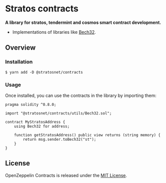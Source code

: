 # Stratos contracts

**A library for stratos, tendermint and cosmos smart contract development.**

 * Implementations of libraries like [Bech32](https://en.bitcoin.it/wiki/Bech32).


## Overview

### Installation

```
$ yarn add -D @stratosnet/contracts
```


### Usage

Once installed, you can use the contracts in the library by importing them:

```solidity
pragma solidity ^0.8.0;

import "@stratosnet/contracts/utils/Bech32.sol";

contract MyStratosAddress {
    using Bech32 for address;

    function getStratosAddress() public view returns (string memory) {
        return msg.sender.toBech32("st");
    }
}
```

## License

OpenZeppelin Contracts is released under the [MIT License](LICENSE).
